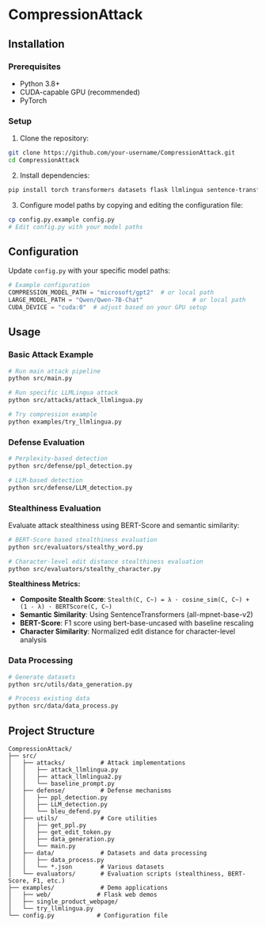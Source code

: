 # CompressionAttack

## Installation

### Prerequisites

- Python 3.8+
- CUDA-capable GPU (recommended)
- PyTorch

### Setup

1. Clone the repository:
```bash
git clone https://github.com/your-username/CompressionAttack.git
cd CompressionAttack
```

2. Install dependencies:
```bash
pip install torch transformers datasets flask llmlingua sentence-transformers bert-score python-Levenshtein
```

3. Configure model paths by copying and editing the configuration file:
```bash
cp config.py.example config.py
# Edit config.py with your model paths
```

## Configuration

Update `config.py` with your specific model paths:

```python
# Example configuration
COMPRESSION_MODEL_PATH = "microsoft/gpt2"  # or local path
LARGE_MODEL_PATH = "Qwen/Qwen-7B-Chat"              # or local path
CUDA_DEVICE = "cuda:0"  # adjust based on your GPU setup
```

## Usage

### Basic Attack Example

```bash
# Run main attack pipeline
python src/main.py

# Run specific LLMLingua attack
python src/attacks/attack_llmlingua.py

# Try compression example
python examples/try_llmlingua.py
```

### Defense Evaluation

```bash
# Perplexity-based detection
python src/defense/ppl_detection.py

# LLM-based detection
python src/defense/LLM_detection.py
```

### Stealthiness Evaluation

Evaluate attack stealthiness using BERT-Score and semantic similarity:

```bash
# BERT-Score based stealthiness evaluation
python src/evaluators/stealthy_word.py

# Character-level edit distance stealthiness evaluation
python src/evaluators/stealthy_character.py
```

**Stealthiness Metrics:**
- **Composite Stealth Score**: `Stealth(C, C~) = λ · cosine_sim(C, C~) + (1 - λ) · BERTScore(C, C~)`
- **Semantic Similarity**: Using SentenceTransformers (all-mpnet-base-v2)
- **BERT-Score**: F1 score using bert-base-uncased with baseline rescaling
- **Character Similarity**: Normalized edit distance for character-level analysis

### Data Processing

```bash
# Generate datasets
python src/utils/data_generation.py

# Process existing data
python src/data/data_process.py
```

## Project Structure

```
CompressionAttack/
├── src/
│   ├── attacks/          # Attack implementations
│   │   ├── attack_llmlingua.py
│   │   ├── attack_llmlingua2.py
│   │   └── baseline_prompt.py
│   ├── defense/          # Defense mechanisms
│   │   ├── ppl_detection.py
│   │   ├── LLM_detection.py
│   │   └── bleu_defend.py
│   ├── utils/            # Core utilities
│   │   ├── get_ppl.py
│   │   ├── get_edit_token.py
│   │   ├── data_generation.py
│   │   └── main.py
│   ├── data/             # Datasets and data processing
│   │   ├── data_process.py
│   │   └── *.json        # Various datasets
│   └── evaluators/       # Evaluation scripts (stealthiness, BERT-Score, F1, etc.)
├── examples/             # Demo applications
│   ├── web/             # Flask web demos
│   ├── single_product_webpage/
│   └── try_llmlingua.py
└── config.py            # Configuration file
```
